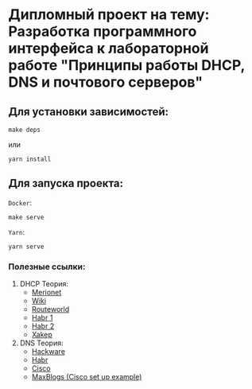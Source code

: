 # Дипломный проект на тему: Разработка программного интерфейса к лабораторной работе "Принципы работы DHCP, DNS и почтового серверов"

## Для установки зависимостей:

```
make deps
```

или

```
yarn install
```

## Для запуска проекта:

`Docker`:

```
make serve
```

`Yarn`:

```
yarn serve
```

### Полезные ссылки:

1. DHCP Теория:
    - [Merionet](https://wiki.merionet.ru/seti/11/vse-chto-vam-nuzhno-znat-pro-dhcp/)
    - [Wiki](https://ru.wikipedia.org/wiki/DHCP)
    - [Routeworld](http://routeworld.ru/set-i-internet/theory/103-protokol-dhcp.html)
    - [Habr 1](https://habr.com/ru/company/pc-administrator/blog/467333/)
    - [Habr 2](https://habr.com/ru/post/87920/)
    - [Xakep](https://xakep.ru/2003/01/04/17284/)
2. DNS Теория:
    - [Hackware](https://hackware.ru/?p=9336)
    - [Habr](https://habr.com/ru/post/137587/)
    - [Cisco](https://www.cisco.com/c/ru_ru/support/docs/ip/domain-name-system-dns/24182-reversedns.html)
    - [MaxBlogs (Cisco set up example)](http://maxblogs.ru/articles/nastroika-dns-servera-v-cisco)
